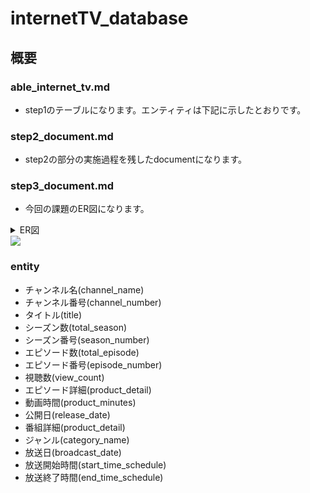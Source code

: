 # internetTV_database
## 概要
### able_internet_tv.md
- step1のテーブルになります。エンティティは下記に示したとおりです。
### step2_document.md
- step2の部分の実施過程を残したdocumentになります。
### step3_document.md
- 今回の課題のER図になります。
<details><summary>ER図<summary>

<img width="" src="https://qiita-image-store.s3.ap-northeast-1.amazonaws.com/0/2741017/cdd8001e-2a4d-d53d-640d-e7d1315c71ce.png">

</details>

### entity
- チャンネル名(channel_name)
- チャンネル番号(channel_number)
- タイトル(title)
- シーズン数(total_season)
- シーズン番号(season_number)
- エピソード数(total_episode)
- エピソード番号(episode_number)
- 視聴数(view_count)
- エピソード詳細(product_detail)
- 動画時間(product_minutes)
- 公開日(release_date)
- 番組詳細(product_detail)
- ジャンル(category_name)
- 放送日(broadcast_date)
- 放送開始時間(start_time_schedule)
- 放送終了時間(end_time_schedule)